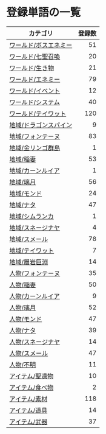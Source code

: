 # 登録単語の一覧

|カテゴリ|登録数|
|---|--:|
|[ワールド/ボスエネミー](./dict/world/boss.md)|51|
|[ワールド/七聖召喚](./dict/world/cardgame.md)|20|
|[ワールド/生き物](./dict/world/creature.md)|21|
|[ワールド/エネミー](./dict/world/enemy.md)|79|
|[ワールド/イベント](./dict/world/event.md)|12|
|[ワールド/システム](./dict/world/system.md)|40|
|[ワールド/テイワット](./dict/world/teyvat.md)|120|
|[地域/ドラゴンスパイン](./dict/region/dragonspine.md)|9|
|[地域/フォンテーヌ](./dict/region/fontaine.md)|83|
|[地域/金リンゴ群島](./dict/region/golden_apple.md)|1|
|[地域/稲妻](./dict/region/inazuma.md)|53|
|[地域/カーンルイア](./dict/region/khaenriah.md)|1|
|[地域/璃月](./dict/region/liyue.md)|56|
|[地域/モンド](./dict/region/mondstadt.md)|24|
|[地域/ナタ](./dict/region/natlan.md)|47|
|[地域/シムランカ](./dict/region/simulanka.md)|1|
|[地域/スネージナヤ](./dict/region/snezhnaya.md)|4|
|[地域/スメール](./dict/region/sumeru.md)|78|
|[地域/テイワット](./dict/region/teyvat.md)|7|
|[地域/層岩巨淵](./dict/region/the_chasm.md)|14|
|[人物/フォンテーヌ](./dict/person/fontaine.md)|35|
|[人物/稲妻](./dict/person/inazuma.md)|50|
|[人物/カーンルイア](./dict/person/khaenriah.md)|9|
|[人物/璃月](./dict/person/liyue.md)|52|
|[人物/モンド](./dict/person/mondstadt.md)|47|
|[人物/ナタ](./dict/person/natlan.md)|39|
|[人物/スネージナヤ](./dict/person/snezhnaya.md)|14|
|[人物/スメール](./dict/person/sumeru.md)|47|
|[人物/不明](./dict/person/unknown.md)|11|
|[アイテム/聖遺物](./dict/item/artifact.md)|10|
|[アイテム/食べ物](./dict/item/food.md)|2|
|[アイテム/素材](./dict/item/material.md)|118|
|[アイテム/道具](./dict/item/tool.md)|14|
|[アイテム/武器](./dict/item/weapon.md)|37|